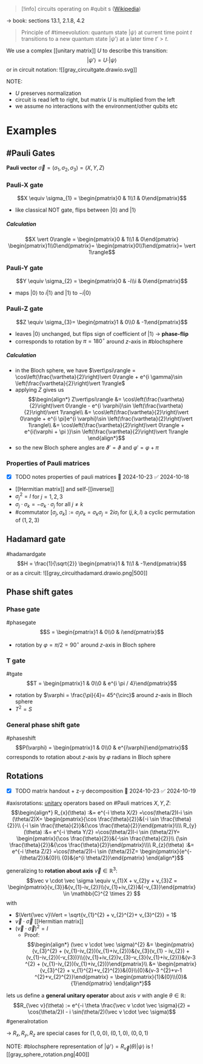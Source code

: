 >[!info] circuits operating on #qubit s ([Wikipedia](https://en.wikipedia.org/wiki/Quantum_logic_gate))

-> book: sections 13.1, 2.1.8, 4.2


>Principle of #timeevolution: quantum state $\vert\psi\rangle$ at current time point $t$ transitions to a new quantum state $\vert\psi'\rangle$ at a later time $t' > t$.

We use a complex [[unitary matrix]] $U$ to describe this transition: $$\vert\psi'\rangle = U \cdot \vert\psi\rangle$$or in circuit notation:
![[gray_circuitgate.drawio.svg]]

NOTE:
- $U$ preserves normalization
- circuit is read left to right, but matrix $U$ is multiplied from the left
- we assume no interactions with the environment/other qubits etc

# Examples

## #Pauli Gates

**Pauli vector** $\vec\sigma = (\sigma_{1}, \sigma_{2}, \sigma_{3}) = (X, Y, Z)$ 

### Pauli-X gate
$$X \equiv \sigma_{1} = \begin{pmatrix}0 & 1\\1 & 0\end{pmatrix}$$
- like classical NOT gate, flips between $\vert 0\rangle$ and $\vert 1\rangle$
##### Calculation
$$X \vert 0\rangle = \begin{pmatrix}0 & 1\\1 & 0\end{pmatrix} \begin{pmatrix}1\\0\end{pmatrix}= \begin{pmatrix}0\\1\end{pmatrix}= \vert 1\rangle$$
### Pauli-Y gate
$$Y \equiv \sigma_{2} = \begin{pmatrix}0 & -i\\i & 0\end{pmatrix}$$
- maps $\vert 0\rangle$ to $i \vert 1\rangle$ and $\vert 1\rangle$ to $-i \vert 0\rangle$
### Pauli-Z gate
$$Z \equiv \sigma_{3}= \begin{pmatrix}1 & 0\\0 & -1\end{pmatrix}$$
- leaves $\vert 0\rangle$ unchanged, but flips sign of coefficient of $\vert 1\rangle$ -> **phase-flip**
- corresponds to rotation by $\pi = 180^{\circ}$ around $z$-axis in #blochsphere 
##### Calculation
- in the Bloch sphere, we have $\vert\psi\rangle = \cos\left(\frac{\vartheta}{2}\right)\vert 0\rangle + e^{i \gamma}\sin \left(\frac{\vartheta}{2}\right)\vert 1\rangle$
- applying $Z$ gives us $$\begin{align*}
Z\vert\psi\rangle &= \cos\left(\frac{\vartheta}{2}\right)\vert 0\rangle - e^{i \varphi}\sin \left(\frac{\vartheta}{2}\right)\vert 1\rangle\\
&= \cos\left(\frac{\vartheta}{2}\right)\vert 0\rangle + e^{i \pi}e^{i \varphi}\sin \left(\frac{\vartheta}{2}\right)\vert 1\rangle\\
&= \cos\left(\frac{\vartheta}{2}\right)\vert 0\rangle + e^{i(\varphi + \pi )}\sin \left(\frac{\vartheta}{2}\right)\vert 1\rangle
\end{align*}$$
- so the new Bloch sphere angles are $\vartheta' = \vartheta$ and $\varphi' = \varphi + \pi$
### Properties of Pauli matrices
- [x] TODO notes properties of pauli matrices 📅 2024-10-23 ✅ 2024-10-18

- [[Hermitian matrix]] and self-[[inverse]]
- $\sigma_{j}^{2} = I$ for $j = 1, 2, 3$
- $\sigma_{j}\cdot \sigma_{k} = - \sigma_{k}\cdot \sigma_j$ for all $j \neq k$
- #commutator $[\sigma_{j}, \sigma_{k}] := \sigma_{j}\sigma_{k} = \sigma_{k}\sigma_{j} = 2i \sigma_{l}$ for $(j, k, l)$ a cyclic permutation of $(1, 2, 3)$

## Hadamard gate
#hadamardgate
$$H = \frac{1}{\sqrt{2}} \begin{pmatrix}1 & 1\\1 & -1\end{pmatrix}$$
or as a circuit:
![[gray_circuithadamard.drawio.png|500]]
## Phase shift gates

### Phase gate
#phasegate
$$S = \begin{pmatrix}1 & 0\\0 & i\end{pmatrix}$$
- rotation by $\varphi = \pi/2=90^{\circ}$ around $z$-axis in Bloch sphere

### T gate
#tgate
$$T = \begin{pmatrix}1 & 0\\0 & e^{i \pi / 4}\end{pmatrix}$$
- rotation by $\varphi = \frac{\pi}{4}= 45^{\circ}$ around $z$-axis in Bloch sphere
- $T^{2} = S$
### General phase shift gate
#phaseshift
$$P(\varphi) = \begin{pmatrix}1 & 0\\0 & e^{i\varphi}\end{pmatrix}$$
corresponds to rotation about $z$-axis by $\varphi$ radians in Bloch sphere

## Rotations

- [x] TODO matrix handout + z-y decomposition 📅 2024-10-23 ✅ 2024-10-19

#axisrotations: [unitary](unitary%20matrix.md) operators based on #Pauli matrices $X, Y, Z$:
$$\begin{align*}
R_{x}(\theta) :&=  e^{-i \theta X/2} =\cos(\theta/2)I-i \sin (\theta/2)X= \begin{pmatrix}{\cos \frac{\theta}{2}}&{-i \sin \frac{\theta}{2}}\\ {-i \sin \frac{\theta}{2}}&{\cos \frac{\theta}{2}}\end{pmatrix}\\\\
R_{y}(\theta) :&=  e^{-i \theta Y/2} =\cos(\theta/2)I-i \sin (\theta/2)Y= \begin{pmatrix}{\cos \frac{\theta}{2}}&{-\sin \frac{\theta}{2}}\\ {\sin \frac{\theta}{2}}&{\cos \frac{\theta}{2}}\end{pmatrix}\\\\
R_{z}(\theta) :&=  e^{-i \theta Z/2} =\cos(\theta/2)I-i \sin (\theta/2)Z= \begin{pmatrix}{e^{-i\theta/2}}&{0}\\ {0}&{e^{i \theta/2}}\end{pmatrix}
\end{align*}$$

generalizing to **rotation about axis** $\vec v \in \mathbb{R}^3$: $$\vec v \cdot \vec \sigma \equiv v_{1}X + v_{2}y + v_{3}Z = \begin{pmatrix}{v_{3}}&{v_{1}-iv_{2}}\\{v_{1}+iv_{2}}&{-v_{3}}\end{pmatrix}  \in \mathbb{C}^{2 \times 2} $$with
- $\Vert{\vec v}\Vert = \sqrt{v_{1}^{2} + v_{2}^{2}+ v_{3}^{2}} = 1$
- $\vec v \cdot \vec \sigma$ [[Hermitian matrix]]
- $(\vec v \cdot \vec \sigma)^{2} = I$
	- Proof: $$\begin{align*}
	  (\vec v \cdot \vec \sigma)^{2} &= \begin{pmatrix}{v_{3}^{2} + (v_{1}-iv_{2})(v_{1}+iv_{2})}&{v_{3}(v_{1} - iv_{2}) + (v_{1}-iv_{2})(-v_{3})}\\{(v_{1}+iv_{2})v_{3}-v_{3}(v_{1}+iv_{2})}&{v-3 ^{2} + (v_{1}-iv_{2})(v_{1}+iv_{2})}\end{pmatrix}\\
		&= \begin{pmatrix}{v_{3}^{2} + v_{1}^{2}+v_{2}^{2}}&{0}\\{0}&{v-3 ^{2}+v-1 ^{2}+v_{2}^{2}}\end{pmatrix} = \begin{pmatrix}{1}&{0}\\{0}&{1}\end{pmatrix}   
	  \end{align*}$$

lets us define a **general unitary operator** about axis $v$ with angle $\theta \in \mathbb{R}$: $$R_{\vec v}(\theta) := e^{-i \theta \frac{\vec v \cdot \vec \sigma}{2} = \cos(\theta/2}I - i \sin(\theta/2)(\vec v \cdot \vec \sigma)$$ #generalrotation

-> $R_{x}, R_{y}, R_{z}$ are special cases for $(1, 0, 0)$, $(0, 1, 0)$, $(0, 0, 1)$

NOTE: #blochsphere representation of $\vert\psi'\rangle = R_{\vec v}(\theta) \vert\psi\rangle$ is ![[gray_sphere_rotation.png|400]]
